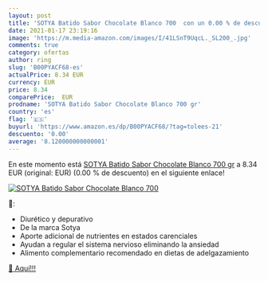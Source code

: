 ```yaml
---
layout: post
title: 'SOTYA Batido Sabor Chocolate Blanco 700  con un 0.00 % de descuento'
date: 2021-01-17 23:19:16
image: 'https://m.media-amazon.com/images/I/41LSnT9UqcL._SL200_.jpg'
comments: true
category: ofertas
author: ring
slug: 'B00PYACF68-es'
actualPrice: 8.34 EUR
currency: EUR
price: 8.34
comparePrice:  EUR
prodname: 'SOTYA Batido Sabor Chocolate Blanco 700 gr'
country: 'es'
flag: '🇪🇸'
buyurl: 'https://www.amazon.es/dp/B00PYACF68/?tag=tolees-21'
descuento: '0.00'
average: '8.120000000000001'
---
```


En este momento está [SOTYA Batido Sabor Chocolate Blanco 700 gr](https://www.amazon.es/dp/B00PYACF68/?tag=tolees-21) a 8.34 EUR (original:  EUR) (0.00 %  de descuento) en el siguiente enlace!

[![SOTYA Batido Sabor Chocolate Blanco 700 ](https://m.media-amazon.com/images/I/41LSnT9UqcL._SL200_.jpg)](https://www.amazon.es/dp/B00PYACF68/?tag=tolees-21)

🔎:

- Diurético y depurativo
- De la marca Sotya
- Aporte adicional de nutrientes en estados carenciales
- Ayudan a regular el sistema nervioso eliminando la ansiedad
- Alimento complementario recomendado en dietas de adelgazamiento

[🛒 Aquí!!!](https://www.amazon.es/dp/B00PYACF68/?tag=tolees-21)
